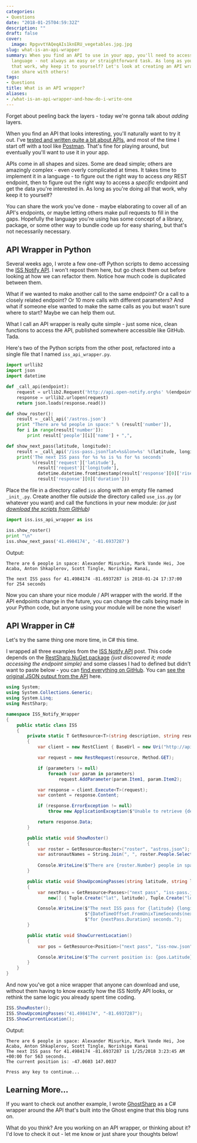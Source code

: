 ```yaml
---
categories:
- Questions
date: "2018-01-25T04:59:32Z"
description: ""
draft: false
cover:
  image: RpgvvtYAQeqAIs1knERU_vegetables.jpg.jpg
slug: what-is-an-api-wrapper
summary: When you find an API to use in your app, you'll need to access it in a specific
  language - not always an easy or straightforward task. As long as you're doing all
  that work, why keep it to yourself? Let's look at creating an API wrapper that you
  can share with others!
tags:
- Questions
title: What is an API wrapper?
aliases:
- /what-is-an-api-wrapper-and-how-do-i-write-one
---
```

Forget about peeling back the layers - today we're gonna talk about _adding_ layers.

When you find an API that looks interesting, you'll naturally want to try it out. I've [tested and written quite a bit about APIs](https://grantwinney.com/tags/api/), and most of the time I start off with a tool like [Postman](https://www.getpostman.com/). That's fine for playing around, but eventually you'll want to use it in your app.

APIs come in all shapes and sizes. Some are dead simple; others are amazingly complex - even overly complicated at times. It takes time to implement it in a language - to figure out the right way to access _any_ REST endpoint, then to figure out the right way to access a _specific_ endpoint and get the data you're interested in. As long as you're doing all that work, why keep it to yourself?

You can share the work you've done - maybe elaborating to cover all of an API's endpoints, or maybe letting others make pull requests to fill in the gaps. Hopefully the language you're using has some concept of a library, package, or some other way to bundle code up for easy sharing, but that's not necessarily necessary.

## API Wrapper in Python

Several weeks ago, I wrote a few one-off Python scripts to demo accessing the [ISS Notify API](https://grantwinney.com/what-is-iss-notify-api/). I won't repost them here, but go check them out before looking at how we can refactor them. Notice how much code is duplicated between them.

What if we wanted to make another call to the same endpoint? Or a call to a closely related endpoint? Or 10 more calls with different parameters? And what if someone else wanted to make the same calls as you but wasn't sure where to start? Maybe we can help them out.

What I call an API wrapper is really quite simple - just some nice, clean functions to access the API, published somewhere accessible like GitHub. Tada.

Here's two of the Python scripts from the other post, refactored into a single file that I named `iss_api_wrapper.py`.

```python
import urllib2
import json
import datetime

def _call_api(endpoint):
    request = urllib2.Request('http://api.open-notify.org%s' %(endpoint))
    response = urllib2.urlopen(request)
    return json.loads(response.read())

def show_roster():
    result = _call_api('/astros.json')
    print "There are %d people in space:" % (result['number']),
    for i in range(result['number']):
        print result['people'][i]['name'] + ",",

def show_next_pass(latitude, longitude):
    result = _call_api('/iss-pass.json?lat=%s&lon=%s' %(latitude, longitude))
    print('The next ISS pass for %s %s is %s for %s seconds'
          %(result['request']['latitude'],
            result['request']['longitude'],
            datetime.datetime.fromtimestamp(result['response'][0]['risetime']),
            result['response'][0]['duration']))

```

Place the file in a directory called `iss` along with an empty file named `_init_.py`. Create another file _outside_ the directory called `use_iss.py` (or whatever you want) and call the functions in your new module: _(or just_ [_download the scripts from GitHub_](https://github.com/grantwinney/BlogCodeSamples/tree/master/APIs/IssNotifyApiWrapper/Python)_)_

```python
import iss.iss_api_wrapper as iss

iss.show_roster()
print "\n"
iss.show_next_pass('41.4984174', '-81.6937287')
```

Output:

```none
There are 6 people in space: Alexander Misurkin, Mark Vande Hei, Joe Acaba, Anton Shkaplerov, Scott Tingle, Norishige Kanai,

The next ISS pass for 41.4984174 -81.6937287 is 2018-01-24 17:37:00 for 254 seconds
```

Now you can share your nice module / API wrapper with the world. If the API endpoints change in the future, you can change the calls being made in your Python code, but anyone using your module will be none the wiser!

## API Wrapper in C#

Let's try the same thing one more time, in C# this time.

I wrapped all three examples from the [ISS Notify API](https://grantwinney.com/what-is-iss-notify-api/) post. This code depends on the [RestSharp NuGet package](https://www.nuget.org/packages/RestSharp/) _(just discovered it; made accessing the endpoint simple)_ and some classes I had to defined but didn't want to paste below - you can [find everything on GitHub](https://github.com/grantwinney/BlogCodeSamples/tree/master/APIs/IssNotifyApiWrapper/CSharp). You can [see the original JSON output from the API](https://grantwinney.com/what-is-iss-notify-api/) here.

```csharp
using System;
using System.Collections.Generic;
using System.Linq;
using RestSharp;

namespace ISS_Notify_Wrapper
{
    public static class ISS
    {
        private static T GetResource<T>(string description, string resource, Tuple<string,string>[] parameters = null) where T : new()
        {
            var client = new RestClient { BaseUrl = new Uri("http://api.open-notify.org") };

            var request = new RestRequest(resource, Method.GET);

            if (parameters != null)
                foreach (var param in parameters)
                    request.AddParameter(param.Item1, param.Item2);

            var response = client.Execute<T>(request);
            var content = response.Content;

            if (response.ErrorException != null)
                throw new ApplicationException($"Unable to retrieve {description}.", response.ErrorException);

            return response.Data;
        }

        public static void ShowRoster()
        {
            var roster = GetResource<Roster>("roster", "astros.json");
            var astronautNames = String.Join(", ", roster.People.Select(x => x.Name));
          
            Console.WriteLine($"There are {roster.Number} people in space: {astronautNames}");
        }

        public static void ShowUpcomingPasses(string latitude, string longitude)
        {
            var nextPass = GetResource<Passes>("next pass", "iss-pass.json",
                new[] { Tuple.Create("lat", latitude), Tuple.Create("lon", longitude) }).Response[0];

            Console.WriteLine($"The next ISS pass for {latitude} {longitude} is " +
                              $"{DateTimeOffset.FromUnixTimeSeconds(nextPass.Risetime)} " +
                              $"for {nextPass.Duration} seconds.");
        }

        public static void ShowCurrentLocation()
        {
            var pos = GetResource<Position>("next pass", "iss-now.json").IssPosition;

            Console.WriteLine($"The current position is: {pos.Latitude} {pos.Longitude}");
        }
    }
}
```

And now you've got a nice wrapper that anyone can download and use, without them having to know exactly how the ISS Notify API looks, or rethink the same logic you already spent time coding.

```csharp
ISS.ShowRoster();
ISS.ShowUpcomingPasses("41.4984174", "-81.6937287");
ISS.ShowCurrentLocation();
```

Output:

```none
There are 6 people in space: Alexander Misurkin, Mark Vande Hei, Joe Acaba, Anton Shkaplerov, Scott Tingle, Norishige Kanai
The next ISS pass for 41.4984174 -81.6937287 is 1/25/2018 3:23:45 AM +00:00 for 563 seconds.
The current position is: -47.0603 147.0037

Press any key to continue...
```

## Learning More...

If you want to check out another example, I wrote [GhostSharp](https://grantwinney.com/ghostsharp/) as a C# wrapper around the API that's built into the Ghost engine that this blog runs on.

What do you think? Are you working on an API wrapper, or thinking about it? I'd love to check it out - let me know or just share your thoughts below!